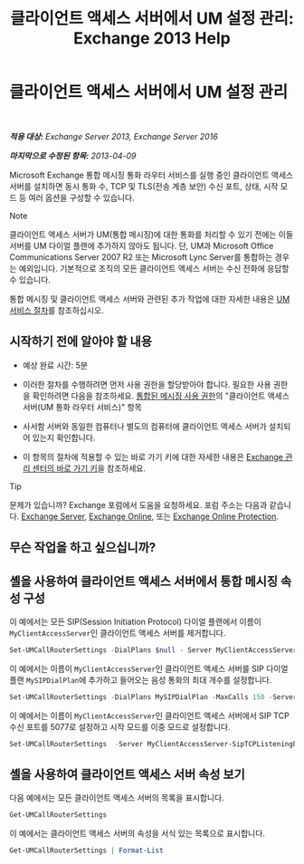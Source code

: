 ﻿---
title: '클라이언트 액세스 서버에서 UM 설정 관리: Exchange 2013 Help'
TOCTitle: 클라이언트 액세스 서버에서 UM 설정 관리
ms:assetid: 08667911-fa86-404e-84b1-65cedd94d579
ms:mtpsurl: https://technet.microsoft.com/ko-kr/library/JJ673507(v=EXCHG.150)
ms:contentKeyID: 50555935
ms.date: 05/22/2018
mtps_version: v=EXCHG.150
ms.translationtype: MT
---

# 클라이언트 액세스 서버에서 UM 설정 관리

 

_**적용 대상:** Exchange Server 2013, Exchange Server 2016_

_**마지막으로 수정된 항목:** 2013-04-09_

Microsoft Exchange 통합 메시징 통화 라우터 서비스를 실행 중인 클라이언트 액세스 서버를 설치하면 동시 통화 수, TCP 및 TLS(전송 계층 보안) 수신 포트, 상태, 시작 모드 등 여러 옵션을 구성할 수 있습니다.


> [!NOTE]
> 클라이언트 액세스 서버가 UM(통합 메시징)에 대한 통화를 처리할 수 있기 전에는 이들 서버를 UM 다이얼 플랜에 추가하지 않아도 됩니다. 단, UM과 Microsoft Office Communications Server 2007 R2 또는 Microsoft Lync Server를 통합하는 경우는 예외입니다. 기본적으로 조직의 모든 클라이언트 액세스 서버는 수신 전화에 응답할 수 있습니다.



통합 메시징 및 클라이언트 액세스 서버와 관련된 추가 작업에 대한 자세한 내용은 [UM 서비스 절차](um-services-procedures-exchange-2013-help.md)를 참조하십시오.

## 시작하기 전에 알아야 할 내용

  - 예상 완료 시간: 5분

  - 이러한 절차를 수행하려면 먼저 사용 권한을 할당받아야 합니다. 필요한 사용 권한을 확인하려면 다음을 참조하세요. [통합된 메시징 사용 권한](unified-messaging-permissions-exchange-2013-help.md)의 "클라이언트 액세스 서버(UM 통화 라우터 서비스)" 항목

  - 사서함 서버와 동일한 컴퓨터나 별도의 컴퓨터에 클라이언트 액세스 서버가 설치되어 있는지 확인합니다.

  - 이 항목의 절차에 적용할 수 있는 바로 가기 키에 대한 자세한 내용은 [Exchange 관리 센터의 바로 가기 키](keyboard-shortcuts-in-the-exchange-admin-center-exchange-online-protection-help.md)을 참조하세요.


> [!TIP]
> 문제가 있습니까? Exchange 포럼에서 도움을 요청하세요. 포럼 주소는 다음과 같습니다. <A href="https://go.microsoft.com/fwlink/p/?linkid=60612">Exchange Server</A>, <A href="https://go.microsoft.com/fwlink/p/?linkid=267542">Exchange Online</A>, 또는 <A href="https://go.microsoft.com/fwlink/p/?linkid=285351">Exchange Online Protection</A>.



## 무슨 작업을 하고 싶으십니까?

## 셸을 사용하여 클라이언트 액세스 서버에서 통합 메시징 속성 구성

이 예에서는 모든 SIP(Session Initiation Protocol) 다이얼 플랜에서 이름이 `MyClientAccessServer`인 클라이언트 액세스 서버를 제거합니다.

```powershell
Set-UMCallRouterSettings -DialPlans $null - Server MyClientAccessServer
```

이 예에서는 이름이 `MyClientAccessServer`인 클라이언트 액세스 서버를 SIP 다이얼 플랜 `MySIPDialPlan`에 추가하고 들어오는 음성 통화의 최대 개수를 설정합니다.

```powershell
Set-UMCallRouterSettings -DialPlans MySIPDialPlan -MaxCalls 150 -Server MyClientAccessServer
```

이 예에서는 이름이 `MyClientAccessServer`인 클라이언트 액세스 서버에서 SIP TCP 수신 포트를 5077로 설정하고 시작 모드를 이중 모드로 설정합니다.

  ```powershell
  Set-UMCallRouterSettings  -Server MyClientAccessServer-SipTCPListeningPort 5077 -UMStartUpMode -Dual 
  ```

## 셸을 사용하여 클라이언트 액세스 서버 속성 보기

다음 예에서는 모든 클라이언트 액세스 서버의 목록을 표시합니다.

```powershell
Get-UMCallRouterSettings
```

이 예에서는 클라이언트 액세스 서버의 속성을 서식 있는 목록으로 표시합니다.

```powershell
Get-UMCallRouterSettings | Format-List
```

